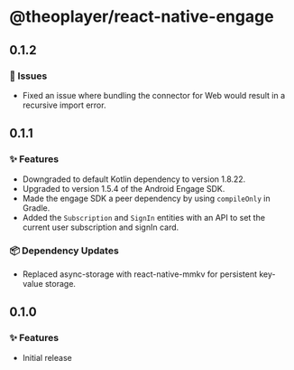 # @theoplayer/react-native-engage

## 0.1.2

### 🐛 Issues

- Fixed an issue where bundling the connector for Web would result in a recursive import error.

## 0.1.1

### ✨ Features

- Downgraded to default Kotlin dependency to version 1.8.22.
- Upgraded to version 1.5.4 of the Android Engage SDK.
- Made the engage SDK a peer dependency by using `compileOnly` in Gradle.
- Added the `Subscription` and `SignIn` entities with an API to set the current user subscription and signIn card.

### 📦 Dependency Updates

- Replaced async-storage with react-native-mmkv for persistent key-value storage.

## 0.1.0

### ✨ Features

- Initial release
